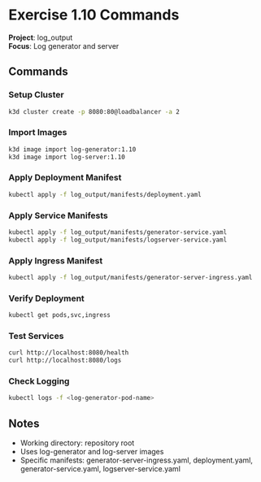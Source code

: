 # Exercise 1.10 Commands

**Project**: log_output  
**Focus**: Log generator and server

## Commands

### Setup Cluster
```bash
k3d cluster create -p 8080:80@loadbalancer -a 2
```

### Import Images
```bash
k3d image import log-generator:1.10
k3d image import log-server:1.10
```

### Apply Deployment Manifest
```bash
kubectl apply -f log_output/manifests/deployment.yaml
```

### Apply Service Manifests
```bash
kubectl apply -f log_output/manifests/generator-service.yaml
kubectl apply -f log_output/manifests/logserver-service.yaml
```

### Apply Ingress Manifest
```bash
kubectl apply -f log_output/manifests/generator-server-ingress.yaml
```

### Verify Deployment
```bash
kubectl get pods,svc,ingress
```

### Test Services
```bash
curl http://localhost:8080/health
curl http://localhost:8080/logs
```

### Check Logging
```bash
kubectl logs -f <log-generator-pod-name>
```

## Notes
- Working directory: repository root
- Uses log-generator and log-server images
- Specific manifests: generator-server-ingress.yaml, deployment.yaml, generator-service.yaml, logserver-service.yaml
